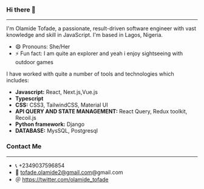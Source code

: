 ### Hi there 👋

<!--
**olamide234/olamide234** is a ✨ _special_ ✨ repository because its `README.md` (this file) appears on your GitHub profile.

Here are some ideas to get you started:

- 🔭 I’m currently working on ...
- 🌱 I’m currently learning ...
- 👯 I’m looking to collaborate on ...
- 🤔 I’m looking for help with ...
- 💬 Ask me about ...
- 📫 How to reach me: ...
- 😄 Pronouns: ...
- ⚡ Fun fact: ...
-->
<hr/>
I'm Olamide Tofade, a passionate, result-driven software engineer with vast knowledge and skill in JavaScript. I'm based in Lagos, Nigeria.

- 😄 Pronouns: She/Her
- ⚡ Fun fact: I am quite an explorer and yeah i enjoy sightseeing with outdoor games

<p>I have worked with quite a number of tools and technologies which includes:</p>

- <strong>Javascript:</strong> React, Next.js,Vue.js
- <strong>Typescript</strong>
- <strong>CSS:</strong> CSS3, TailwindCSS, Material UI
- <strong>API QUERY AND STATE MANAGEMENT:</strong> React Query, Redux toolkit, Recoil.js
- <strong>Python framework:</strong> Django 
- <strong>DATABASE:</strong> MysSQL, Postgresql



### Contact Me
<hr/>

- 📞 +2349037596854
- 📧 tofade.olamide2@gmail.com@gmail.com
- ＠ https://twitter.com/olamide_tofade
